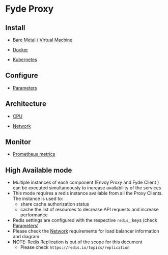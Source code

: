 # Fyde Proxy

## Install

- [Bare Metal / Virtual Machine](proxy/fyde_proxy_bm_vm.md)

- [Docker](proxy/fyde_proxy_docker.md)

- [Kubernetes](proxy/fyde_proxy_kubernetes.md)

## Configure

- [Parameters](proxy/fyde_proxy_parameters.md)

## Architecture

- [CPU](proxy/fyde_proxy_req_cpu.md)

- [Network](proxy/fyde_proxy_req_net.md)

## Monitor

- [Prometheus metrics](proxy/fyde_proxy_prometheus.md)

## High Available mode

- Multiple instances of each component (Envoy Proxy and Fyde Client ) can be executed simultaneously to increase availability of the services
- This mode requires a redis instance available from all the Proxy Clients. The instance is used to:
  - share cache authorization status
  - cache the list of resources to decrease API requests and increase performance
- Redis settings are configured with the respective `redis_` keys (check [Parameters](proxy/fyde_proxy_parameters.md))
- Please check the [Network](proxy/fyde_proxy_req_net.md) requirements for load balancer information and diagram
- NOTE: Redis Replication is out of the scope for this document
  - Please check `https://redis.io/topics/replication`
